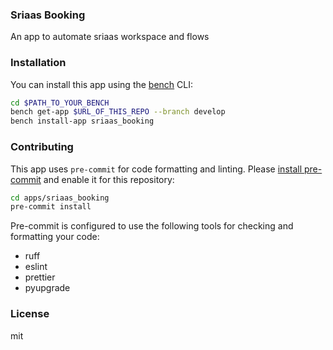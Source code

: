 ### Sriaas Booking

An app to automate sriaas workspace and flows

### Installation

You can install this app using the [bench](https://github.com/frappe/bench) CLI:

```bash
cd $PATH_TO_YOUR_BENCH
bench get-app $URL_OF_THIS_REPO --branch develop
bench install-app sriaas_booking
```

### Contributing

This app uses `pre-commit` for code formatting and linting. Please [install pre-commit](https://pre-commit.com/#installation) and enable it for this repository:

```bash
cd apps/sriaas_booking
pre-commit install
```

Pre-commit is configured to use the following tools for checking and formatting your code:

- ruff
- eslint
- prettier
- pyupgrade

### License

mit

